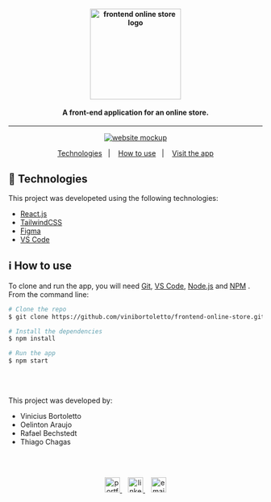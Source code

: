 <h4 align="center">
  <img width="180px" alt="frontend online store logo" src="https://i.imgur.com/y8eDbR9.png" />
  <br /><br />
  A front-end application for an online store.
</h4>

<hr />

<p align="center">
  <a href="https://vini-frontend-online-store.vercel.app/">
      <img alt="website mockup" src="https://i.imgur.com/KgImxNQ.png" />    
  </a>
</p>

<p align="center">
  <a href="#rocket-technologies">Technologies</a>&nbsp;&nbsp;&nbsp;|&nbsp;&nbsp;&nbsp;
  <a href="#information_source-how-to-use">How to use</a>&nbsp;&nbsp;&nbsp;|&nbsp;&nbsp;&nbsp;
  <a href="https://vini-frontend-online-store.vercel.app/">Visit the app</a>
</p>

## :rocket: Technologies

This project was developeted using the following technologies:

-  [React.js](https://reactjs.org/)
-  [TailwindCSS](https://tailwindcss.com/)
-  [Figma](https://figma.com/)
-  [VS Code](https://code.visualstudio.com/)

## :information_source: How to use

To clone and run the app, you will need [Git](https://git-scm.com), [VS Code](https://code.visualstudio.com/), [Node.js](https://nodejs.org/) and [NPM](https://www.npmjs.com/) . From the command line:

```bash
# Clone the repo
$ git clone https://github.com/vinibortoletto/frontend-online-store.git

# Install the dependencies
$ npm install

# Run the app
$ npm start

```

<br/><br/>

<p>This project was developed by:</p>
<ul>
  <li>Vinicius Bortoletto</li>
  <li>Oelinton Araujo</li>
  <li>Rafael Bechstedt</li>
  <li>Thiago Chagas</li>
</ul>

<br/><br/>

<p align="center">
  <a href="https://vinibortoletto.vercel.app/">
    <img alt="portfolio" height="30px" src="https://i.imgur.com/7lbNPnj.png" />
  </a>
  &nbsp;&nbsp;
  <a href="https://www.linkedin.com/in/vinicius-bortoletto/">
    <img alt="linkedIn" height="30px" src="https://i.imgur.com/TQRXxhT.png" />
  </a>
  &nbsp;&nbsp;
  <a href="mailto:ovinibortoletto@gmail.com?subject=website contact">
    <img alt="email" height="30px" src="https://i.imgur.com/wu7e3PJ.png" />
  </a>
</p>
